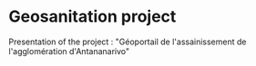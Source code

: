 # Geosanitation project

Presentation of the project : "Géoportail de l'assainissement de l'agglomération d'Antananarivo"
